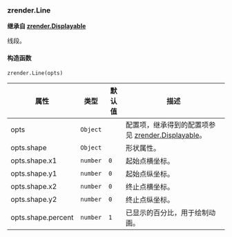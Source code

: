 ---
---

### zrender.Line

**继承自 [zrender.Displayable](#zrenderdisplayable)**

线段。

#### 构造函数

`zrender.Line(opts)`

|属性|类型|默认值|描述|
|---|---|---|---|
|opts|`Object`||配置项，继承得到的配置项参见 [zrender.Displayable](#zrenderdisplayable)。|
|opts.shape|`Object`||形状属性。|
|opts.shape.x1|`number`|`0`|起始点横坐标。|
|opts.shape.y1|`number`|`0`|起始点纵坐标。|
|opts.shape.x2|`number`|`0`|终止点横坐标。|
|opts.shape.y2|`number`|`0`|终止点纵坐标。|
|opts.shape.percent|`number`|`1`|已显示的百分比，用于绘制动画。|
